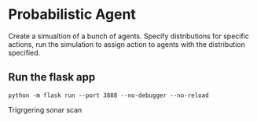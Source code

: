 # Probabilistic Agent

Create a simualtion of a bunch of agents. Specify distributions for specific actions, run the simulation to assign action to agents with the distribution specified.

## Run the flask app

```
python -m flask run --port 3888 --no-debugger --no-reload
```

Trigrgering sonar scan
